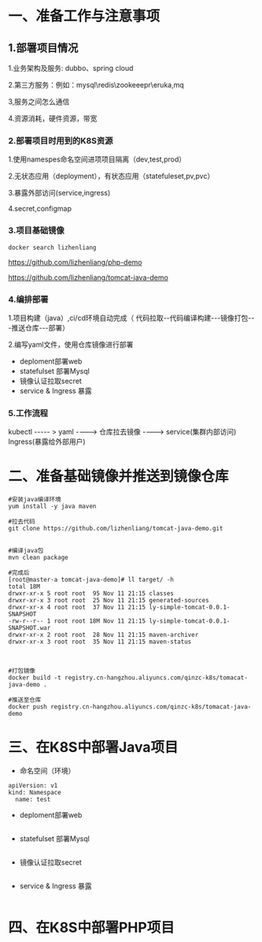 # 一、准备工作与注意事项

## 1.部署项目情况

1.业务架构及服务:  dubbo、spring cloud

2.第三方服务：例如：mysql\redis\zookeeepr\eruka,mq

3,服务之间怎么通信

4.资源消耗，硬件资源，带宽

### 2.部署项目时用到的K8S资源

1.使用namespes命名空间进项项目隔离（dev,test,prod）

2.无状态应用（deployment），有状态应用（statefuleset,pv,pvc）

3.暴露外部访问(service,ingress)

4.secret,configmap

### 3.项目基础镜像

```
docker search lizhenliang
```

 https://github.com/lizhenliang/php-demo 

 https://github.com/lizhenliang/tomcat-java-demo 

### 4.编排部署

1.项目构建（java）,ci/cd环境自动完成（ 代码拉取--代码编译构建---镜像打包---推送仓库---部署）

2.编写yaml文件，使用仓库镜像进行部署

- deploment部署web
- statefulset 部署Mysql
- 镜像认证拉取secret
- service & Ingress 暴露



### 5.工作流程

kubectl ----- > yaml ----> 仓库拉去镜像 ---->  service(集群内部访问) Ingress(暴露给外部用户)





# 二、准备基础镜像并推送到镜像仓库



```
#安装java编译环境
yum install -y java maven

#拉去代码
git clone https://github.com/lizhenliang/tomcat-java-demo.git


#编译java包
mvn clean package

#完成后
[root@master-a tomcat-java-demo]# ll target/ -h
total 18M
drwxr-xr-x 5 root root  95 Nov 11 21:15 classes
drwxr-xr-x 3 root root  25 Nov 11 21:15 generated-sources
drwxr-xr-x 4 root root  37 Nov 11 21:15 ly-simple-tomcat-0.0.1-SNAPSHOT
-rw-r--r-- 1 root root 18M Nov 11 21:15 ly-simple-tomcat-0.0.1-SNAPSHOT.war
drwxr-xr-x 2 root root  28 Nov 11 21:15 maven-archiver
drwxr-xr-x 3 root root  35 Nov 11 21:15 maven-status



#打包镜像
docker build -t registry.cn-hangzhou.aliyuncs.com/qinzc-k8s/tomacat-java-demo .

#推送至仓库
docker push registry.cn-hangzhou.aliyuncs.com/qinzc-k8s/tomacat-java-demo
```





# 三、在K8S中部署Java项目

- 命名空间（环境）

```
apiVersion: v1
kind: Namespace
  name: test
```



- deploment部署web

```

```



- statefulset 部署Mysql

```

```



- 镜像认证拉取secret

```

```



- service & Ingress 暴露

```

```











# 四、在K8S中部署PHP项目